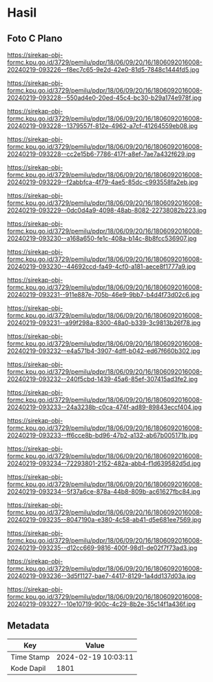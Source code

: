 # Hasil

## Foto C Plano

https://sirekap-obj-formc.kpu.go.id/3729/pemilu/pdpr/18/06/09/20/16/1806092016008-20240219-093226--f8ec7c65-9e2d-42e0-81d5-7848c1444fd5.jpg

https://sirekap-obj-formc.kpu.go.id/3729/pemilu/pdpr/18/06/09/20/16/1806092016008-20240219-093228--550ad4e0-20ed-45c4-bc30-b29a174e978f.jpg

https://sirekap-obj-formc.kpu.go.id/3729/pemilu/pdpr/18/06/09/20/16/1806092016008-20240219-093228--1379557f-812e-4962-a7cf-41264559eb08.jpg

https://sirekap-obj-formc.kpu.go.id/3729/pemilu/pdpr/18/06/09/20/16/1806092016008-20240219-093228--cc2e15b6-7786-417f-a8ef-7ae7a432f629.jpg

https://sirekap-obj-formc.kpu.go.id/3729/pemilu/pdpr/18/06/09/20/16/1806092016008-20240219-093229--f2abbfca-4f79-4ae5-85dc-c993558fa2eb.jpg

https://sirekap-obj-formc.kpu.go.id/3729/pemilu/pdpr/18/06/09/20/16/1806092016008-20240219-093229--0dc0d4a9-4098-48ab-8082-22738082b223.jpg

https://sirekap-obj-formc.kpu.go.id/3729/pemilu/pdpr/18/06/09/20/16/1806092016008-20240219-093230--a168a650-fe1c-408a-b14c-8b8fcc536907.jpg

https://sirekap-obj-formc.kpu.go.id/3729/pemilu/pdpr/18/06/09/20/16/1806092016008-20240219-093230--44692ccd-fa49-4cf0-a181-aece8f1777a9.jpg

https://sirekap-obj-formc.kpu.go.id/3729/pemilu/pdpr/18/06/09/20/16/1806092016008-20240219-093231--911e887e-705b-46e9-9bb7-b4d4f73d02c6.jpg

https://sirekap-obj-formc.kpu.go.id/3729/pemilu/pdpr/18/06/09/20/16/1806092016008-20240219-093231--a99f298a-8300-48a0-b339-3c9813b26f78.jpg

https://sirekap-obj-formc.kpu.go.id/3729/pemilu/pdpr/18/06/09/20/16/1806092016008-20240219-093232--e4a571b4-3907-4dff-b042-ed67f660b302.jpg

https://sirekap-obj-formc.kpu.go.id/3729/pemilu/pdpr/18/06/09/20/16/1806092016008-20240219-093232--240f5cbd-1439-45a6-85ef-307415ad3fe2.jpg

https://sirekap-obj-formc.kpu.go.id/3729/pemilu/pdpr/18/06/09/20/16/1806092016008-20240219-093233--24a3238b-c0ca-474f-ad89-89843eccf404.jpg

https://sirekap-obj-formc.kpu.go.id/3729/pemilu/pdpr/18/06/09/20/16/1806092016008-20240219-093233--ff6cce8b-bd96-47b2-a132-ab67b005171b.jpg

https://sirekap-obj-formc.kpu.go.id/3729/pemilu/pdpr/18/06/09/20/16/1806092016008-20240219-093234--72293801-2152-482a-abb4-f1d639582d5d.jpg

https://sirekap-obj-formc.kpu.go.id/3729/pemilu/pdpr/18/06/09/20/16/1806092016008-20240219-093234--5f37a6ce-878a-44b8-809b-ac61627fbc84.jpg

https://sirekap-obj-formc.kpu.go.id/3729/pemilu/pdpr/18/06/09/20/16/1806092016008-20240219-093235--8047190a-e380-4c58-ab41-d5e681ee7569.jpg

https://sirekap-obj-formc.kpu.go.id/3729/pemilu/pdpr/18/06/09/20/16/1806092016008-20240219-093235--d12cc669-9816-400f-98d1-de02f7f73ad3.jpg

https://sirekap-obj-formc.kpu.go.id/3729/pemilu/pdpr/18/06/09/20/16/1806092016008-20240219-093236--3d5f1127-bae7-4417-8129-1a4dd137d03a.jpg

https://sirekap-obj-formc.kpu.go.id/3729/pemilu/pdpr/18/06/09/20/16/1806092016008-20240219-093227--10e10719-900c-4c29-8b2e-35c14f1a436f.jpg


## Metadata

| Key        | Value               |
| ---------- | ------------------- |
| Time Stamp | 2024-02-19 10:03:11 |
| Kode Dapil | 1801                |



